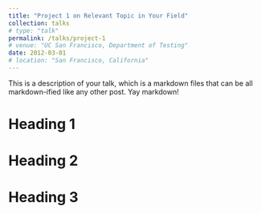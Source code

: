 ```yaml
---
title: "Project 1 on Relevant Topic in Your Field"
collection: talks
# type: "talk"
permalink: /talks/project-1
# venue: "UC San Francisco, Department of Testing"
date: 2012-03-01
# location: "San Francisco, California"
---
```


This is a description of your talk, which is a markdown files that can be all markdown-ified like any other post. Yay markdown!

Heading 1
======

Heading 2
======

Heading 3
======